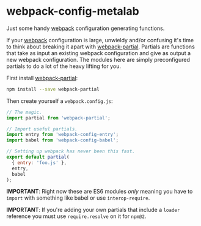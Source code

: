 # webpack-config-metalab

Just some handy [webpack] configuration generating functions.

If your [webpack] configuration is large, unwieldy and/or confusing it's time to think about breaking it apart with [webpack-partial]. Partials are functions that take as input an existing webpack configuration and give as output a new webpack configuration. The modules here are simply preconfigured partials to do a lot of the heavy lifting for you.

First install [webpack-partial]:

```sh
npm install --save webpack-partial
```

Then create yourself a `webpack.config.js`:

```javascript
// The magic.
import partial from 'webpack-partial';

// Import useful partials.
import entry from 'webpack-config-entry';
import babel from 'webpack-config-babel';

// Setting up webpack has never been this fast.
export default partial(
  { entry: 'foo.js' },
  entry,
  babel
);
```

**IMPORTANT**: Right now these are ES6 modules _only_ meaning you have to `import` with something like babel or use `interop-require`.

**IMPORTANT**: If you're adding your own partials that include a `loader` reference you must use `require.resolve` on it for `npm@2`.

[webpack]: https://webpack.github.io
[webpack-partial]: https://github.com/izaakschroeder/webpack-partial
